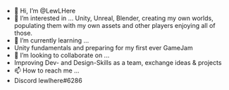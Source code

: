 - 👋 Hi, I’m @LewLHere
- 👀 I’m interested in ...
Unity, Unreal, Blender, creating my own worlds, populating them with my own assets and other players enjoying all of those.
- 🌱 I’m currently learning ...
- Unity fundamentals and preparing for my first ever GameJam
- 💞️ I’m looking to collaborate on ...
- Improving Dev- and Design-Skills as a team, exchange ideas & projects
- 📫 How to reach me ...
- Discord lewlhere#6286

<!---
LewLHere/LewLHere is a ✨ special ✨ repository because its `README.md` (this file) appears on your GitHub profile.
You can click the Preview link to take a look at your changes.
--->
